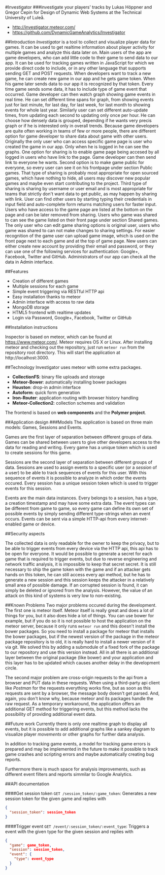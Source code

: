 #Investigator
###investigate your players' tracks
by Lukas Höppner and Gregor Čepin for Design of Dynamic Web Systems at the Technical University of Luleå.

* http://investigator.meteor.com/
* https://github.com/DynamicGameAnalytics/Investigator

##Introduction
*Investigator* is a tool to collect and visualize player data for games. It can be used to get realtime information about player activity for multiple games and analyze this data later on. 
Main users of the app are game developers, who can add little code to their game to send data to our app. It can be used for tracking games written in JavaScript for which we provide direct code to include, or in any other language that supports sending GET and POST requests. When developers want to track a new game, he can create new game in our app and he gets game token. When his game later sends data to our app it is recognized by that token. Every time game sends some data, it has to include type of game event that occurred. Game developer can then watch graph showing game events in real time. He can set different time spans for graph, from showing events just for last minute, for last day, for last week, for last month to showing events for whole last year. Similarly user can set different auto-update times, from updating each second to updating only once per hour. He can choose how densely data is grouped, depending if he wants very precis graph or if he is interested only in overall trends. 
Because game developers are quite often working in teams of few or more people, there are different option for game developer to share data about game with other users. Originally the only user who can access specific game page is user who created the game in our app. Only when he is logged in he can see the graphs. One option for sharing is to enable game page being accesed by all logged in users who have link to the page. Game developer can then send link to everyone he wants. Second option is to make game public for everyone, so every user can see it on his frontpage under section Public games. That type of sharing is probably most appropriate for open sourced games, which have nothing to hide, all users may discover new popular games and maybe even start contributing to the project. Third type of sharing is sharing by username or user email and is most appropriate for teams that strictly don't want data to get public, as may happen by sharing with link. User can find other users by starting typing their credentials in input field and auto-complete form returns matching users for faster input. Users who have access to the game page are listed at the bottom on the page and can be later removed from sharing. Users who game was shared to can see the game listed on their front page under section Shared games. The only user who can edit game sharing options is original user, users who game was shared to can not make changes to sharing settings. For easier recognition of the game user can upload game image, which is used on the front page next to each game and at the top of game page.
New users can either create new account by providing their email and password, or they can use one of the following services for authentication: Google+, Facebook, Twitter and GitHub.
Administrators of our app can check all the data in Admin interface.

##Features
* Creation of different games
* Multiple sessions for each game
* Simple event triggering via RESTful HTTP api
* Easy installation thanks to meteor
* Admin interface with access to raw data
* MongoDB storage
* HTML5 frontend with realtime updates
* Login via Password, Google+, Facebook, Twitter or GitHub

##Installation instructions

Inspector is based on meteor, which can be found at https://www.meteor.com/. Meteor requires OS X or Linux.
After installing meteor and checking out the repository, just run `meteor run` from the repository root directory. This will start the application at http://localhost:3000.

##Technology
Investigator uses meteor with some extra packages.
* **CollectionFS**: binary file uploads and storage
* **Meteor-Bower**: automatically installing bower packages
* **Houston**: drop-in admin interface
* **Autoform**: quick form generation
* **Iron-Router**: application routing with browser history handling
* **Meteor-Collection2**: collection schemes and validation

The frontend is based on **web components** and the **Polymer project**.

##Application design
###Models
The application is based on three main models: Games, Sessions and Events.

Games are the first layer of separation between different groups of data. Games can be shared between users to give other developers access to the data for reading and writing. Every game has a unique token which is used to create sessions for this game.

Sessions are the second layer of separation between different groups of data. Sessions are used to assign events to a specific user (or a *session* of a user) to be able to track sequences of events for this user. With this sequence of events it is possible to analyze in which order the events occured. Every session has a unique session token which is used to trigger events for this session.

Events are the main data instances. Every belongs to a session, has a type, a creation timestamp and may have some extra data. The event types can be different from game to game, so every game can define its own set of possible events by simply sending different type-strings when an event occurs. Events can be sent via a simple HTTP-api from every internet-enabled game or device.

##Security aspects

The collected data is only readable for the owner to keep the privacy, but to be able to trigger events from every device via the HTTP api, this api has to be open for everyone. It would be possible to generate a secret for each game that is required to trigger events, but due to reverse engineering and network traffic analysis, it is impossible to keep that secret secret. It is still necessary to ship the game token with the game and if an attacker gets hands on this token, he can still access every api method, but he has to generate a new session and this session keeps the attacker in a relatively small area of possible damage. If an corrupted session is found, it can simply be deleted or ignored from the analysis. However, the value of an attack on this kind of systems is very low to non-existing.

##Known Problems
Two major problems occured during the development. The first one is meteor itself. Meteor itself is really great and does a lot of things for you, but it also does hide a lot of things. You can use bower for example, but if you do so it is not possible to host the application on the meteor server, because it only runs `meteor run` and this doesn't install the bower packages. So you need to install a package for meteor that installs the bower packages, but if the newest version of the package in the meteor package repository is to old, it is really hard to install a newer version of it via git. We solved this by adding a submodule of a fixed fork of the package to our repository and use this version instead. All in all there is an additional layer between the original package (like bower) and your application and this layer has to be updated which causes another delay in the development circle.

The second major problem are cross-origin requests to the api from a browser and PUT data in these requests. When using a third-party api client like *Postman* for the requests everything works fine, but as soon as this requests are sent by a browser, the message body doesn't get parsed. And, again, you don't know why, because meteor and its packages handle the raw request. As a temporary workaround, the application offers an additional GET method for triggering events, but this method lacks the possibility of providing additional event data.

##Future work
Currently there is only one realtime graph to display all events, but it is possible to add additional graphs like a sankey diagram to visualize player *movements* or other graphs for further data analysis.

In addition to tracking game events, a model for tracking game errors is prepared and may be implemented in the future to make it possible to track game crashes and scripting errors and maybe automatically creating bug reports.

Furthermore there is much space for analysis improvements, such as different event filters and reports simmilar to Google Analytics.

##API documentation

####Get session token
`GET /session_token/:game_token`: Generates a new session token for the given game and replies with
```json
{
  "session_token": session_token
}
```

####Trigger event
`GET /event/:session_token/:event_type`: Triggers a event with the given type for the given session and replies with
```json
{
  "game": game_token,
  "session": session_token,
  "event": {
    "type": event_type
  }
}
```
